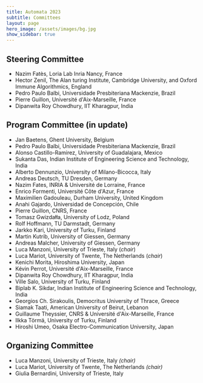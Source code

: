 ```yaml
---
title: Automata 2023
subtitle: Committees
layout: page
hero_image: /assets/images/bg.jpg
show_sidebar: true
---
```


## Steering Committee

- Nazim Fatès, Loria Lab Inria Nancy, France
- Hector Zenil, The Alan turing Institute, Cambridge University, and Oxford Immune Algorithmics, England
- Pedro Paulo Balbi, Universidade Presbiteriana Mackenzie, Brazil
- Pierre Guillon, Université d'Aix-Marseille, France
- Dipanwita Roy Chowdhury, IIT Kharagpur, India


## Program Committee (in update)

- Jan Baetens, Ghent University, Belgium
- Pedro Paulo Balbi, Universidade Presbiteriana Mackenzie, Brazil
- Alonso Castillo-Ramirez, University of Guadalajara, Mexico
- Sukanta Das, Indian Institute of Engineering Science and Technology, India
- Alberto Dennunzio, University of Milano-Bicocca, Italy
- Andreas Deutsch, TU Dresden, Germany
- Nazim Fates, INRIA & Université de Lorraine, France
- Enrico Formenti, Université Côte d'Azur, France
- Maximilien Gadouleau, Durham University, United Kingdom
- Anahi Gajardo, Universidad de Concepción, Chile
- Pierre Guillon, CNRS, France
- Tomasz Gwizdałła, University of Lodz, Poland
- Rolf Hoffmann, TU Darmstadt, Germany
- Jarkko Kari, University of Turku, Finland
- Martin Kutrib, University of Giessen, Germany
- Andreas Malcher, University of Giessen, Germany
- Luca Manzoni, University of Trieste, Italy (_chair_)
- Luca Mariot, University of Twente, The Netherlands (_chair_)
- Kenichi Morita, Hiroshima University, Japan
- Kévin Perrot, Université d'Aix-Marseille, France
- Dipanwita Roy Chowdhury, IIT Kharagpur, India
- Ville Salo, University of Turku, Finland
- Biplab K. Sikdar, Indian Institute of Engineering Science and Technology, India
- Georgios Ch. Sirakoulis, Democritus University of Thrace, Greece
- Siamak Taati, American University of Beirut, Lebanon
- Guillaume Theyssier, CNRS & Université d'Aix-Marseille, France
- Ilkka Törmä, University of Turku, Finland
- Hiroshi Umeo, Osaka Electro-Communication University, Japan

## Organizing Committee

- Luca Manzoni, University of Trieste, Italy _(chair)_
- Luca Mariot, University of Twente, The Netherlands _(chair)_
- Giulia Bernardini, University of Trieste, Italy


